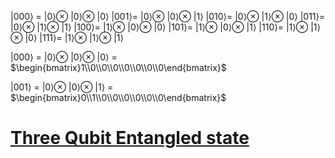 $|000\rangle$ = $|0\rangle$$\otimes$ $|0\rangle$$\otimes$ $|0\rangle$
$|001\rangle$= $|0\rangle$$\otimes$ $|0\rangle$$\otimes$ $|1\rangle$
$|010\rangle$= $|0\rangle$$\otimes$ $|1\rangle$$\otimes$ $|0\rangle$
$|011\rangle$= $|0\rangle$$\otimes$ $|1\rangle$$\otimes$ $|1\rangle$
$|100\rangle$= $|1\rangle$$\otimes$ $|0\rangle$$\otimes$ $|0\rangle$
$|101\rangle$= $|1\rangle$$\otimes$ $|0\rangle$$\otimes$ $|1\rangle$
$|110\rangle$= $|1\rangle$$\otimes$ $|1\rangle$$\otimes$ $|0\rangle$
$|111\rangle$= $|1\rangle$$\otimes$ $|1\rangle$$\otimes$ $|1\rangle$

$|000\rangle$ = $|0\rangle$$\otimes$ $|0\rangle$$\otimes$ $|0\rangle$ = $\begin{bmatrix}1\\0\\0\\0\\0\\0\\0\\0\end{bmatrix}$

$|001\rangle$ = $|0\rangle$$\otimes$ $|0\rangle$$\otimes$ $|1\rangle$ = $\begin{bmatrix}0\\1\\0\\0\\0\\0\\0\\0\end{bmatrix}$

# [Three Qubit Entangled state](Three%20Qubit%20Entangled%20state.md)
